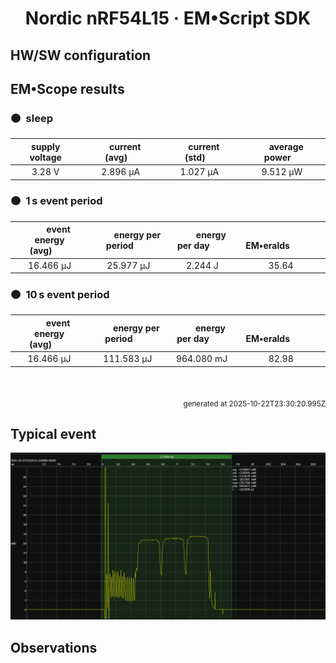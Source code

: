 
<h1 align="center">Nordic nRF54L15 · EM&bull;Script SDK</h1>


## HW/SW configuration

## EM&bull;Scope results

<!-- @emscope-pack:start -->


### 🟠&ensp;sleep

| supply voltage | &emsp;current (avg)&emsp; | &emsp;current (std)&emsp; | &emsp;average power&emsp;
|:---:|:---:|:---:|:---:|
| 3.28 V |   2.896 µA |   1.027 µA |   9.512 µW |

### 🟠&ensp;1&thinsp;s event period

| &emsp;&emsp;event energy (avg)&emsp;&emsp; | &emsp;&emsp;energy per period&emsp;&emsp; | &emsp;&emsp;energy per day&emsp;&emsp; | &emsp;&emsp;&emsp;**EM&bull;eralds**&emsp;&emsp;&emsp;
|:---:|:---:|:---:|:---:|
|  16.466 µJ |  25.977 µJ |   2.244 J | 35.64 |

### 🟠&ensp;10&thinsp;s event period

| &emsp;&emsp;event energy (avg)&emsp;&emsp; | &emsp;&emsp;energy per period&emsp;&emsp; | &emsp;&emsp;energy per day&emsp;&emsp; | &emsp;&emsp;&emsp;**EM&bull;eralds**&emsp;&emsp;&emsp;
|:---:|:---:|:---:|:---:|
|  16.466 µJ | 111.583 µJ | 964.080 mJ | 82.98 |

<br>
<p align="right"><sub>generated at 2025-10-22T23:30:20.995Z</sub></p>
    

<!-- @emscope-pack:end -->

## Typical event

<p align="center">
    <img src="event-A.png" alt="Event" width="900">
</p>

## Observations

